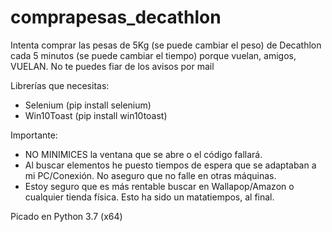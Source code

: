 # comprapesas_decathlon
Intenta comprar las pesas de 5Kg (se puede cambiar el peso) de Decathlon cada 5 minutos (se puede cambiar el tiempo) porque vuelan, amigos, VUELAN. No te puedes fiar de los avisos por mail


Librerías que necesitas:

- Selenium (pip install selenium)
- Win10Toast (pip install win10toast)

Importante:

- NO MINIMICES la ventana que se abre o el código fallará.
- Al buscar elementos he puesto tiempos de espera que se adaptaban a mi PC/Conexión. No aseguro que no falle en otras máquinas.
- Estoy seguro que es más rentable buscar en Wallapop/Amazon o cualquier tienda física. Esto ha sido un matatiempos, al final.

Picado en Python 3.7 (x64)
